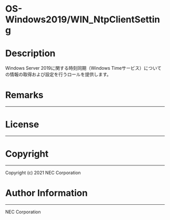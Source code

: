 OS-Windows2019/WIN_NtpClientSetting
=======================================================
# Description
Windows Server 2019に関する時刻同期（Windows Timeサービス）についての情報の取得および設定を行うロールを提供します。

# Remarks
-------

# License
-------

# Copyright
---------
Copyright (c) 2021 NEC Corporation

# Author Information
------------------
NEC Corporation
